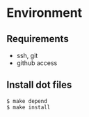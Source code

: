 Environment
==============

Requirements
-----------

- ssh, git
- github access

Install dot files
--------------------

```
$ make depend
$ make install
```
